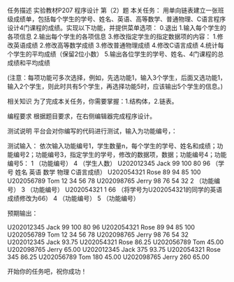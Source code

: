 任务描述
实验教材P207 程序设计 第（2）题
本关任务：
用单向链表建立一张班级成绩单，包括每个学生的学号、姓名、英语、高等数学、普通物理、C语言程序设计4门课程的成绩。实现以下功能，并提供菜单选项：
0.退出
1.输入每个学生的各项信息
2.输出每个学生的各项信息
3.修改指定学生的指定数据项的内容：
    1.修改英语成绩
    2.修改高等数学成绩
    3.修改普通物理成绩
    4.修改C语言成绩
4.统计每个学生的平均成绩（保留2位小数）
5.输出各位学生的学号、姓名、4门课程的总成绩和平均成绩

(注意：每项功能可多次选择，例如，先选功能1，输入3个学生，后面又选功能1，输入2个学生，则此时共有5个学生，再选择功能5时，应该输出5个学生的信息。)

相关知识
为了完成本关任务，你需要掌握：1.结构体，2.链表。

编程要求
根据题目要求，在右侧编辑器完成程序设计。

测试说明
平台会对你编写的代码进行测试，输入为功能编号，：

测试输入：
依次输入功能编号1，学生数量n，每个学生的学号、姓名和成绩；功能编号2；功能编号3，指定学生的学号，修改的数据项，数据；功能编号4；功能编号5：
1    （功能编号）
4    （学生人数）
U202012345 Jack 99 100 80 96    （学号 姓名 英语 数学 物理 C语言成绩）
U202054321 Rose 89 94 85 100
U202056789 Tom 12 34 56 78
U202098765 Jerry 98 76 54 32
2    （功能编号）
3    （功能编号）
U202054321 1 66    （将学号为U202054321的同学的英语成绩修改为66）
4    （功能编号）
5    （功能编号）

预期输出：

U202012345 Jack 99 100 80 96
U202054321 Rose 89 94 85 100
U202056789 Tom 12 34 56 78
U202098765 Jerry 98 76 54 32
U202012345 Jack 93.75
U202054321 Rose 86.25
U202056789 Tom 45.00
U202098765 Jerry 65.00
U202012345 Jack 375 93.75
U202054321 Rose 345 86.25
U202056789 Tom 180 45.00
U202098765 Jerry 260 65.00

开始你的任务吧，祝你成功！